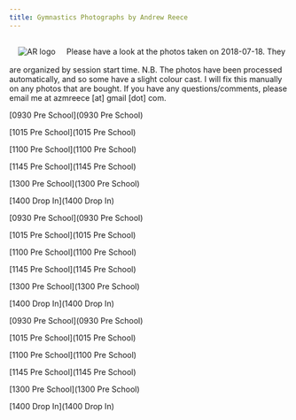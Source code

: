 ```yaml
---
title: Gymnastics Photographs by Andrew Reece
---
```

<link href='/style.css' rel='stylesheet'/>
<img style='display: inline-block; margin: 1rem' src='http://andrewreece.co.uk/img/AR_logo.svg' alt='AR logo' class='svg' id='ar-logo'>
Please have a look at the photos taken on 2018-07-18. They are organized by session start time.  
N.B. The photos have been processed automatically, and so some have a slight colour cast. I will fix this manually on any photos that are bought.  
If you have any questions/comments, please email me at azmreece [at] gmail [dot] com.

[0930 Pre School](0930 Pre School)

[1015 Pre School](1015 Pre School)

[1100 Pre School](1100 Pre School)

[1145 Pre School](1145 Pre School)

[1300 Pre School](1300 Pre School)

[1400 Drop In](1400 Drop In)

[0930 Pre School](0930 Pre School)

[1015 Pre School](1015 Pre School)

[1100 Pre School](1100 Pre School)

[1145 Pre School](1145 Pre School)

[1300 Pre School](1300 Pre School)

[1400 Drop In](1400 Drop In)

[0930 Pre School](0930 Pre School)

[1015 Pre School](1015 Pre School)

[1100 Pre School](1100 Pre School)

[1145 Pre School](1145 Pre School)

[1300 Pre School](1300 Pre School)

[1400 Drop In](1400 Drop In)

